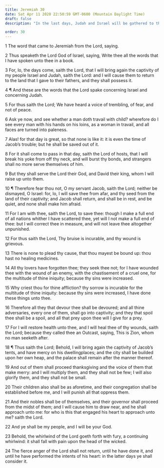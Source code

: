 ```yaml
---
title: Jeremiah 30
date: Sat Apr 11 2020 22:50:59 GMT-0600 (Mountain Daylight Time)
draft: false
description: "In the last days, Judah and Israel will be gathered to their own lands—David, their king (the Messiah), will reign over them."

order: 30
---
```

    
1 The word that came to Jeremiah from the Lord, saying.

2 Thus speaketh the Lord God of Israel, saying, Write thee all the words that I have spoken unto thee in a book.

3 For, lo, the days come, saith the Lord, that I will bring again the captivity of my people Israel and Judah, saith the Lord: and I will cause them to return to the land that I gave to their fathers, and they shall possess it.

4 ¶ And these are the words that the Lord spake concerning Israel and concerning Judah.

5 For thus saith the Lord; We have heard a voice of trembling, of fear, and not of peace.

6 Ask ye now, and see whether a man doth travail with child? wherefore do I see every man with his hands on his loins, as a woman in travail, and all faces are turned into paleness.

7 Alas! for that day is great, so that none is like it: it is even the time of Jacob’s trouble; but he shall be saved out of it.

8 For it shall come to pass in that day, saith the Lord of hosts, that I will break his yoke from off thy neck, and will burst thy bonds, and strangers shall no more serve themselves of him.

9 But they shall serve the Lord their God, and David their king, whom I will raise up unto them.

10 ¶ Therefore fear thou not, O my servant Jacob, saith the Lord; neither be dismayed, O Israel: for, lo, I will save thee from afar, and thy seed from the land of their captivity; and Jacob shall return, and shall be in rest, and be quiet, and none shall make him afraid.

11 For I am with thee, saith the Lord, to save thee: though I make a full end of all nations whither I have scattered thee, yet will I not make a full end of thee: but I will correct thee in measure, and will not leave thee altogether unpunished.

12 For thus saith the Lord, Thy bruise is incurable, and thy wound is grievous.

13 There is none to plead thy cause, that thou mayest be bound up: thou hast no healing medicines.

14 All thy lovers have forgotten thee; they seek thee not; for I have wounded thee with the wound of an enemy, with the chastisement of a cruel one, for the multitude of thine iniquity; because thy sins were increased.

15 Why criest thou for thine affliction? thy sorrow is incurable for the multitude of thine iniquity: because thy sins were increased, I have done these things unto thee.

16 Therefore all they that devour thee shall be devoured; and all thine adversaries, every one of them, shall go into captivity; and they that spoil thee shall be a spoil, and all that prey upon thee will I give for a prey.

17 For I will restore health unto thee, and I will heal thee of thy wounds, saith the Lord; because they called thee an Outcast, saying, This is Zion, whom no man seeketh after.

18 ¶ Thus saith the Lord; Behold, I will bring again the captivity of Jacob’s tents, and have mercy on his dwellingplaces; and the city shall be builded upon her own heap, and the palace shall remain after the manner thereof.

19 And out of them shall proceed thanksgiving and the voice of them that make merry: and I will multiply them, and they shall not be few; I will also glorify them, and they shall not be small.

20 Their children also shall be as aforetime, and their congregation shall be established before me, and I will punish all that oppress them.

21 And their nobles shall be of themselves, and their governor shall proceed from the midst of them; and I will cause him to draw near, and he shall approach unto me: for who is this that engaged his heart to approach unto me? saith the Lord.

22 And ye shall be my people, and I will be your God.

23 Behold, the whirlwind of the Lord goeth forth with fury, a continuing whirlwind: it shall fall with pain upon the head of the wicked.

24 The fierce anger of the Lord shall not return, until he have done it, and until he have performed the intents of his heart: in the latter days ye shall consider it.
